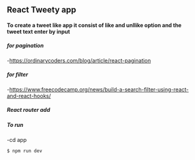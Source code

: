 ## React Tweety app

#### To create a tweet like app it consist of like and unllike option and the tweet text enter by input

##### for pagination

-https://ordinarycoders.com/blog/article/react-pagination

##### for filter

-https://www.freecodecamp.org/news/build-a-search-filter-using-react-and-react-hooks/

##### React router add

##### To run

-cd app

```sh
$ npm run dev

```
